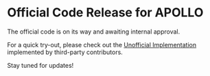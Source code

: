 # Official Code Release for APOLLO

The official code is on its way and awaiting internal approval. 

For a quick try-out, please check out the [Unofficial Implementation](https://github.com/MadsToftrup/Apollo-dev) implemented by third-party contributors.

Stay tuned for updates!
